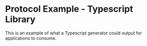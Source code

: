 # Protocol Example - Typescript Library  
This is an example of what a Typescript generator could output for applications to consume.  
